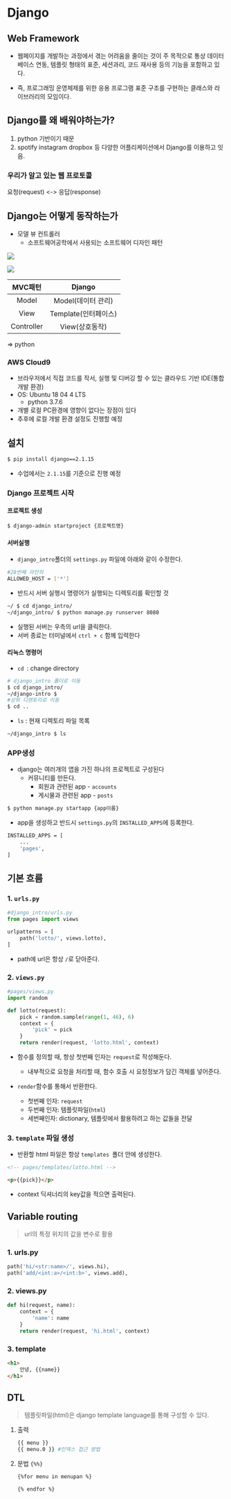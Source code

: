 # Django



## Web Framework

- 웹페이지를 개발하는 과정에서 겪는 어려움을 줄이는 것이 주 목적으로 통상 데이터 베이스 연동, 템플릿 형태의 표준, 세션과리, 코드 재사용 등의 기능을 포함하고 있다.

- 즉, 프로그래밍 운영체제를 위한 응용 프로그램 표준 구조를 구현하는 클래스와 라이브러리의 모임이다.



## Django를 왜 배워야하는가?

1. python 기반이기 때문
2. spotify instagram dropbox 등 다양한 어플리케이션에서 Django를 이용하고 잇음.



### 우리가 알고 있는 웹 프로토콜

요청(request) <-> 응답(response)



## Django는 어떻게 동작하는가

- 모델 뷰 컨트롤러
  - 소프트웨어공학에서 사용되는 소프트웨어 디자인 패턴

![](D:\lecture\django\django_work.png)

![](D://lecture/django/django.png)

|  MVC패턴   |        Django        |
| :--------: | :------------------: |
|   Model    |  Model(데이터 관리)  |
|    View    | Template(인터페이스) |
| Controller |    View(상호동작)    |

=> python



### AWS Cloud9

- 브라우저에서 직접 코드를 작서, 실행 및 디버깅 할 수 있는 클라우드 기반 IDE(통합 개발 환경)
- OS: Ubuntu 18 04 4 LTS
  - python 3.7.6
- 개별 로컬 PC환경에 영향이 없다는 장점이 있다
- 추후에 로컬 개발 환경 설정도 진행할 예정



## 설치

```bash
$ pip install django==2.1.15
```

- 수업에서는 `2.1.15`를 기준으로 진행 예정



### Django 프로젝트 시작

#### 프로젝트 생성

``` bash
$ django-admin startproject {프로젝트명}
```

#### 서버실행

- `django_intro`폴더의 `settings.py` 파일에 아래와 같이 수정한다.

```bash
#28번째 라인의
ALLOWED_HOST = ['*']
```



- 반드시 서버 실행시 명령어가 실행되는 디렉토리를 확인할 것

```bash
~/ $ cd django_intro/
~/django_intro/ $ python manage.py runserver 8080
```

- 실행된 서버는 우측의 url을 클릭한다.
- 서버 종료는 터미널에서 `ctrl + c` 함께 입력한다



#### 리눅스 명령어

- `cd `: change directory

```bash
# django_intro 폴더로 이동
$ cd django_intro/
~/django-intro $
#상위 디렌토리로 이동
$ cd ..
```



- `ls` : 현재 디렉토리 파일 목록

```bash
~/django_intro $ ls

```



### APP생성

- django는 여러개의 앱을 가진 하나의 프로젝트로 구성된다
  - 커뮤니티를 만든다.
    - 회원과 관련된 app - `accounts`
    - 게시물과 관련된 app - `posts`

```bash
$ python manage.py startapp {app이름}
```

- app을 생성하고 반드시 `settings.py`의 `INSTALLED_APPS`에 등록한다.

```BASH
INSTALLED_APPS = [
	...
	'pages',
]
```





## 기본 흐름

### 1. `urls.py`

```python
#django_intro/urls.py
from pages import views

urlpatterns = [
	path('lotto/', views.lotto),
]
```

- path에 url은 항상 `/`로 닫아준다.



### 2. `views.py`

```python
#pages/views.py
import random

def lotto(request):
    pick = random.sample(range(1, 46), 6)
    context = {
        'pick' = pick
    }
    return render(request, 'lotto.html', context)
```

- 함수를 정의할 때, 항상 첫번째 인자는 `request`로 작성해둔다.
  - 내부적으로 요청을 처리할 때, 함수 호출 시 요청정보가 담긴 객체를 넣어준다.

- `render`함수를 통해서 반환한다.
  - 첫번째 인자: `request`
  - 두번째 인자: 템플릿파일(`html`)
  - 세번째인자: dictionary, 템플릿에서 활용하려고 하는 값들을 전달



### 3. `template` 파일 생성

- 반환할 html 파일은 항상 `templates `폴더 안에 생성한다.

```html
<!-- pages/templates/lotto.html -->

<p>{{pick}}</p>
```

- context 딕셔너리의 key값을 적으면 출력된다.



## Variable routing

> url의 특정 위치의 값을 변수로 활용

### 1. urls.py

```python
path('hi/<str:name>/', views.hi),
path('add/<int:a>/<int:b>', views.add),
```



### 2. views.py

```python
def hi(request, name):
    context = {
        'name': name
    }
    return render(request, 'hi.html', context)
```



### 3. template

```html
<h1>
    안녕, {{name}}
</h1>
```



## DTL

> 템플릿파일(html)은 django template language를 통해 구성할 수 있다.



1. 출력

   ```bash
   {{ menu }}
   {{ menu.0 }} #인덱스 접근 방법
   ```

2. 문법 `{%%}`

   ```html
   {%for menu in menupan %}
   
   {% endfor %}
   ```

   

